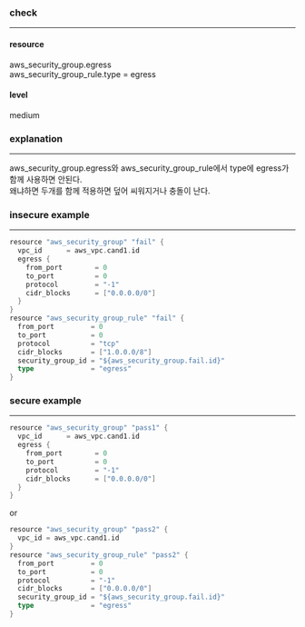 ### check

---

#### resource
aws_security_group.egress <br />
aws_security_group_rule.type = egress

#### level
medium

### explanation

---

aws_security_group.egress와 aws_security_group_rule에서 type에 egress가 함께 사용하면 안된다. <br />
왜냐하면 두개를 함께 적용하면 덮어 씨워지거나 충돌이 난다.

### insecure example

---

```go
resource "aws_security_group" "fail" {
  vpc_id      = aws_vpc.cand1.id
  egress {
    from_port        = 0
    to_port          = 0
    protocol         = "-1"
    cidr_blocks      = ["0.0.0.0/0"]
  }
}
resource "aws_security_group_rule" "fail" {
  from_port         = 0
  to_port           = 0
  protocol          = "tcp"
  cidr_blocks       = ["1.0.0.0/8"]
  security_group_id = "${aws_security_group.fail.id}"
  type              = "egress"
}
```


### secure example

---

```go
resource "aws_security_group" "pass1" {
  vpc_id      = aws_vpc.cand1.id
  egress {
    from_port        = 0
    to_port          = 0
    protocol         = "-1"
    cidr_blocks      = ["0.0.0.0/0"]
  }
}
```
or

```go
resource "aws_security_group" "pass2" {
  vpc_id = aws_vpc.cand1.id
}
resource "aws_security_group_rule" "pass2" {
  from_port         = 0
  to_port           = 0
  protocol          = "-1"
  cidr_blocks       = ["0.0.0.0/0"]
  security_group_id = "${aws_security_group.fail.id}"
  type              = "egress"
}
```
